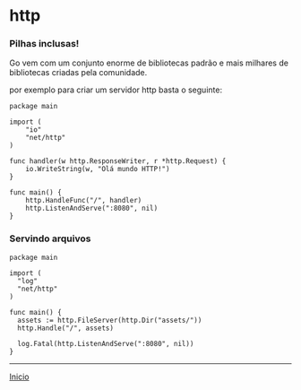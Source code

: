 # http

### Pilhas inclusas!

Go vem com um conjunto enorme de bibliotecas padrão e mais milhares de bibliotecas criadas pela comunidade.

por exemplo para criar um servidor http basta o seguinte:


```
package main

import (
	"io"
	"net/http"
)

func handler(w http.ResponseWriter, r *http.Request) {
	io.WriteString(w, "Olá mundo HTTP!")
}

func main() {
	http.HandleFunc("/", handler)
	http.ListenAndServe(":8080", nil)
}
```

### Servindo arquivos

```
package main

import (
  "log"
  "net/http"
)

func main() {
  assets := http.FileServer(http.Dir("assets/"))
  http.Handle("/", assets)

  log.Fatal(http.ListenAndServe(":8080", nil))
}
```



---
[Inicio](README.md)
